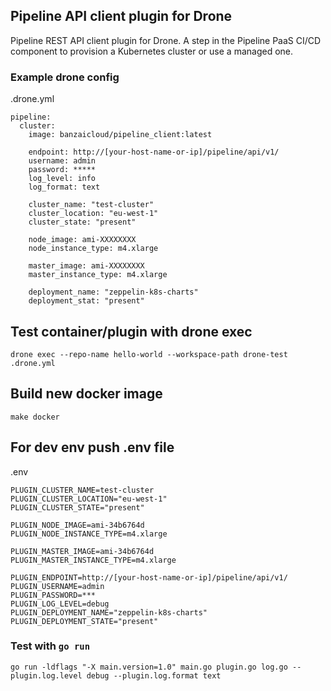 
## Pipeline API client plugin for Drone

Pipeline REST API client plugin for Drone. A step in the Pipeline PaaS CI/CD component to provision a Kubernetes cluster or use a managed one.

### Example drone config

.drone.yml

    pipeline:
      cluster:
        image: banzaicloud/pipeline_client:latest

        endpoint: http://[your-host-name-or-ip]/pipeline/api/v1/
        username: admin
        password: *****
        log_level: info
        log_format: text

        cluster_name: "test-cluster"
        cluster_location: "eu-west-1"
        cluster_state: "present"

        node_image: ami-XXXXXXXX
        node_instance_type: m4.xlarge

        master_image: ami-XXXXXXXX
        master_instance_type: m4.xlarge

        deployment_name: "zeppelin-k8s-charts"
        deployment_stat: "present"

## Test container/plugin with drone exec

    drone exec --repo-name hello-world --workspace-path drone-test .drone.yml
    
## Build new docker image

    make docker

## For dev env push .env file

.env

    PLUGIN_CLUSTER_NAME=test-cluster
    PLUGIN_CLUSTER_LOCATION="eu-west-1"
    PLUGIN_CLUSTER_STATE="present"

    PLUGIN_NODE_IMAGE=ami-34b6764d
    PLUGIN_NODE_INSTANCE_TYPE=m4.xlarge

    PLUGIN_MASTER_IMAGE=ami-34b6764d
    PLUGIN_MASTER_INSTANCE_TYPE=m4.xlarge

    PLUGIN_ENDPOINT=http://[your-host-name-or-ip]/pipeline/api/v1/
    PLUGIN_USERNAME=admin
    PLUGIN_PASSWORD=***
    PLUGIN_LOG_LEVEL=debug
    PLUGIN_DEPLOYMENT_NAME="zeppelin-k8s-charts"
    PLUGIN_DEPLOYMENT_STATE="present"

### Test with `go run`

    go run -ldflags "-X main.version=1.0" main.go plugin.go log.go --plugin.log.level debug --plugin.log.format text
